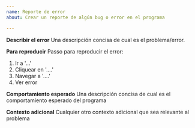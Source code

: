 ```yaml
---
name: Reporte de error
about: Crear un reporte de algún bug o error en el programa

---
```


**Describir el error**
Una descripción concisa de cual es el problema/error.

**Para reproducir**
Passo para reproducir el error:
1. Ir a '...'
2. Cliquear en '....'
3. Navegar a '....'
4. Ver error

**Comportamiento esperado**
Una descripción concisa de cual es el comportamiento esperado del programa

**Contexto adicional**
Cualquier otro contexto adicional que sea relevante al problema

